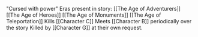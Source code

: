 "Cursed with power"
Eras present in story:
[[The Age of Adventurers]]
[[The Age of Heroes]]
[[The Age of Monuments]]
[[The Age of Teleportation]]
Kills [[Character C]]
Meets [[Character B]] periodically over the story
Killed by [[Character G]] at their own request.
